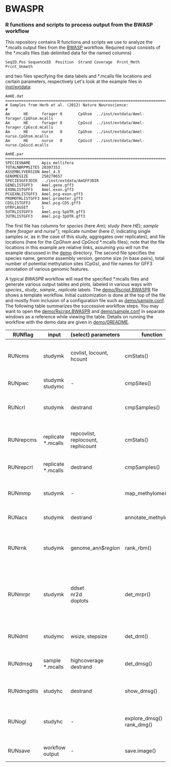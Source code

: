# BWASPR
### R functions and scripts to process output from the BWASP workflow

This repository contains R functions and scripts we use to analyze the
\*.mcalls output files from the
[BWASP](https://github.com/brendelgroup/BWASP) workflow.
Required input consists of the \*.mcalls files (tab delimited data for the named
columns)

```{bash}
SeqID.Pos SequenceID  Position  Strand Coverage  Prcnt_Meth  Prcnt_Unmeth
```
and two files specifying the data labels and \*.mcalls file locations and
certain parameters, respectively
Let's look at the example files in [inst/extdata](./inst/extdata):

```
AmHE.dat
================================================================================
# Samples from Herb et al. (2012) Nature Neuroscience:
#
Am      HE      forager 0       CpGhsm  ../inst/extdata/Amel-forager.CpGhsm.mcalls
Am      HE      forager 0       CpGscd  ../inst/extdata/Amel-forager.CpGscd.mcalls
Am      HE      nurse   0       CpGhsm  ../inst/extdata/Amel-nurse.CpGhsm.mcalls
Am      HE      nurse   0       CpGscd  ../inst/extdata/Amel-nurse.CpGscd.mcalls
```

```
AmHE.par
================================================================================
SPECIESNAME     Apis mellifera
TOTALNBRPMSITES 20307353
ASSEMBLYVERSION Amel_4.5
GENOMESIZE      250270657
SPECIESGFF3DIR  ../inst/extdata/AmGFF3DIR
GENELISTGFF3    Amel.gene.gff3
EXONLISTGFF3    Amel.exon.gff3
PCGEXNLISTGFF3  Amel.pcg-exon.gff3
PROMOTRLISTGFF3 Amel.promoter.gff3
CDSLISTGFF3     Amel.pcg-CDS.gff3
UTRFLAGSET      1
5UTRLISTGFF3    Amel.pcg-5pUTR.gff3
3UTRLISTGFF3    Amel.pcg-3pUTR.gff3
```

The first file has columns for _species_ (here _Am_); _study_ (here _HE_);
_sample_ (here _forager_ and _nurse_"); replicate number (here _0_, indicating
single samples or, as in the case of this study, aggregates over replicates);
and file locations (here for the _CpGhsm_ and _CpGscd_ \*.mcalls files);
note that the file locations in this example are relative links, assuming you
will run the example discussed in the [demo](./demo) directory.
The second file specifies the species name, genome assembly version, genome
size (in base pairs), total number of potential methylation sites (CpGs), and
file names for GFF3 annotation of various genomic features.

A typical *BWASPR* workflow will read the specified \*.mcalls files and
generate various output tables and plots, labeled in various ways with
_species_\_ _study_\_ _sample_\_ _replicate_ labels.
The [demo/Rscript.BWASPR](./demo/Rscript.BWASPR) file shows a template
workflow.
Initial customization is done at the top of the file and mostly from
inclusion of a configuration file such as
[demo/sample.conf](./demo/sample.conf).
The following table summarizes the successive workflow steps.
You may want to open the [demo/Rscript.BWASPR](./demo/Rscript.BWASPR) and
[demo/sample.conf](./demo/sample.conf) in separate windows as a reference
while viewing the table.
Details on running the workflow with the demo data are given in
[demo/0README](./demo/0README).

| RUNflag    | input                 | (select) parameters        | function                      | theme                                           | output files                                                                                                         |
|------------|-----------------------|----------------------------|-------------------------------|-------------------------------------------------|----------------------------------------------------------------------------------------------------------------------|
| RUNcms     | studymk               | covlist, locount, hcount   | cmStats()                     | sample coverage and methylation statistics      | cms-\*.txt<br/>cms-\*.pdf                                                                                            |
| RUNpwc     | studymk<br/>studymc   | -                          | cmpSites()                    | pairwise sample comparisons                     | pwc-\*.vs.\*.txt                                                                                                     |
| RUNcrl     | studymk               | destrand                   | cmpSamples()                  | correlations between aggregate samples          | crl-\*.txt<br/>crl-\*.pdf                                                                                            |
|            |                       |                            |                               |                                                 |                                                                                                                      |
| RUNrepcms  | replicate \*.mcalls   | repcovlist,<br/>replocount, rephicount | cmStats()                     | replicate coverage and methylation statistics   | repcms-\*.txt<br/>repcms-\*.pdf                                                                                      |
| RUNrepcrl  | replicate \*.mcalls   | destrand                 | cmpSamples()                    | correlations between replicates                 | repcrl-\*.txt<br/>repcrl-\*.pdf                                                                                        |
|            |                       |                            |                               |                                                 |                                                                                                                      |
| RUNmmp     | studymk               | -                          | map_methylome()               | methylation to annotation maps                  | mmp-\*.txt                                                                                                           |
| RUNacs     | studymk               | destrand                   | annotate_methylome()          | annotation of common sites                      | acs-\*.txt                                                                                                           |
| RUNrnk     | studymk               | genome_ann$*region*        | rank_rbm()                    | ranked genes and promoters                      | ranked-\*.txt<br/>sites-in-\*.txt<br/>rnk-sig-\*.pdf<br/>sip-\*.txt<br/>rnk-sip-\*.txt<br/>rnk-sip-\*.pdf                |
| RUNmrpr    | studymk               | ddset<br/>nr2d<br/>doplots | det_mrpr()                    | methylation-rich and -poor regions              | dst-\*.txt<br/>\*ds-\*.pdf<br/>mdr-\*.tab<br/>mdr-\*.bed<br/>mpr-\*.txt<br/>mrr-\*.txt<br/>rmp-\*.txt<br/>gwr-\*.txt |
|            |                       |                            |                               |                                                 |                                                                                                                      |
| RUNdmt     | studymc               | wsize, stepsize            | det_dmt()                     | differentially methylated tiles and genes       | dmt-\*.txt<br/>dmg-\*.txt                                                                                            |
| RUNdmsg    | sample \*.mcalls<br/> | highcoverage<br/>destrand  | det_dmsg()                    | differentially methylated sites and genes       | dms-\*.txt<br/>dmg-\*.txt                                                                                            |
| RUNdmgdtls | studyhc               | destrand                   | show_dmsg()                   | details for differentially methylated genes     | dmg-\*.vs.\*_details.txt<br/>dmg-\*.vs.*_heatmaps.pdf                                                              |
| RUNogl     | studyhc               | -                          | explore_dmsg()<br/>rank_dmg() | ranked lists of differentially methylated genes | ogl-\*.txt<br/>rnk-dmg-\*.vs.\*.txt<br/>rnk-dmg-\*.vs.\*.pdf<br/>wrt-*.txt                                           |
|            |                       |                            |                               |                                                 |                                                                                                                      |
| RUNsave    | workflow output       | -                          | save.image()                  | save image of workflow output                   | \*.RData                                                                                                             |
